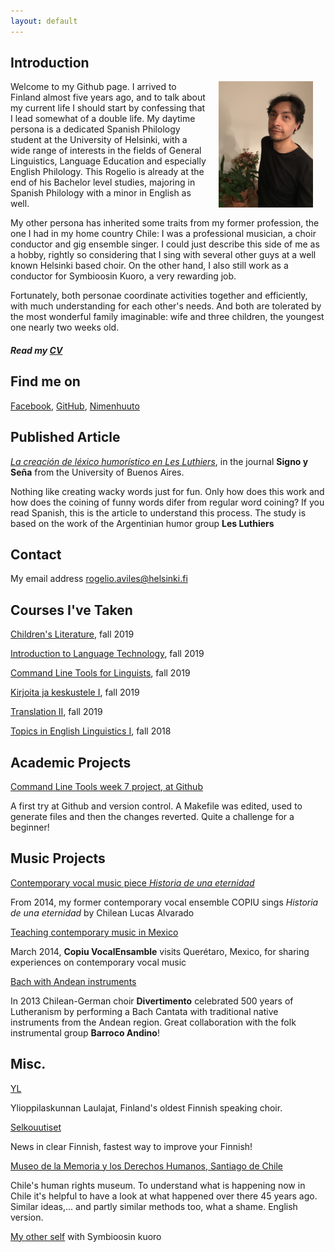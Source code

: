 ```yaml
---
layout: default
---
```


## Introduction

<img src="assets/images/image3.jpeg" alt="Photo" hspace="20" width="30%" align="right"/> Welcome to my Github page. I arrived to Finland almost five years ago, and to talk about my current life I should start by confessing that I lead somewhat of a double life. My daytime persona is a dedicated Spanish Philology student at the University of Helsinki, with a wide range of interests in the fields of General Linguistics, Language Education and especially English Philology. This Rogelio is already at the end of his Bachelor level studies, majoring in Spanish Philology with a minor in English as well.

My other persona has inherited some traits from my former profession, the one I had in my home country Chile: I was a professional musician, a choir conductor and gig ensemble singer. I could just describe this side of me as a hobby, rightly so considering that I sing with several other guys at a well known Helsinki based choir. On the other hand, I also still work as a conductor for Symbioosin Kuoro, a very rewarding job.

Fortunately, both personae coordinate activities together and efficiently, with much understanding for each other's needs. And both are tolerated by the most wonderful family imaginable: wife and three children, the youngest one nearly two weeks old.

##### Read my [CV](./assets/CV_of_Rogelio_Gonzalez_Aviles.pdf)

## Find me on

[Facebook](https://www.facebook.com/symbioosinkuoro), [GitHub](https://github.com/Rogelio-hel), [Nimenhuuto](https://symbioosinkuoro.nimenhuuto.com)

## Published Article

[_La creación de léxico humorístico en Les Luthiers_](http://revistascientificas.filo.uba.ar/index.php/sys/article/view/5510), in the journal **Signo y Seña** from the University of Buenos Aires.

Nothing like creating wacky words just for fun. Only how does this work and how does the coining of funny words difer from regular word coining? If you read Spanish, this is the article to understand this process. The study is based on the work of the Argentinian humor group **Les Luthiers**

## Contact

My email address rogelio.aviles@helsinki.fi

## Courses I've Taken

[Children's Literature](https://courses.helsinki.fi/en/kik-en221/132324666), fall 2019

[Introduction to Language Technology](https://courses.helsinki.fi/en/kik-405/130355898), fall 2019

[Command Line Tools for Linguists](https://courses.helsinki.fi/en/kik-lg219/129824412), fall 2019

[Kirjoita ja keskustele I](https://courses.helsinki.fi/en/finn-310/129279512), fall 2019

[Translation II](https://courses.helsinki.fi/en/kik-en216/130602380), fall 2019

[Topics in English Linguistics I](https://courses.helsinki.fi/en/kik-en116/130602403), fall 2018

## Academic Projects

[Command Line Tools week 7 project, at Github](https://github.com/Rogelio-hel/cmdline-course)

A first try at Github and version control. A Makefile was edited, used to generate files and then the changes reverted. Quite a challenge for a beginner!

## Music Projects

[Contemporary vocal music piece _Historia de una eternidad_](https://www.youtube.com/watch?v=RtcFz_w4TUU)

From 2014, my former contemporary vocal ensemble COPIU sings _Historia de una eternidad_ by Chilean Lucas Alvarado

[Teaching contemporary music in Mexico](https://www.youtube.com/watch?v=x00odau95uI)

March 2014, **Copiu VocalEnsamble** visits Querétaro, Mexico, for sharing experiences on contemporary vocal music

[Bach with Andean instruments](https://www.youtube.com/watch?v=mGqQG3ArWb0&feature=youtu.be)

In 2013 Chilean-German choir **Divertimento** celebrated 500 years of Lutheranism by performing a Bach Cantata with traditional native instruments from the Andean region.
Great collaboration with the folk instrumental group **Barroco Andino**!  

## Misc. 

[YL](https://yl.fi)

Ylioppilaskunnan Laulajat, Finland's oldest Finnish speaking choir.

[Selkouutiset](yle.fi/uutiset/osasto/selkouutiset)

News in clear Finnish, fastest way to improve your Finnish!

[Museo de la Memoria y los Derechos Humanos, Santiago de Chile](https://ww3.museodelamemoria.cl/english-version/)

Chile's human rights museum. To understand what is happening now in Chile it's helpful to have a look at what happened over there 45 years ago. Similar ideas,... and partly similar methods too, what a shame. English version.

[My other self](./assets/images/image1.jpeg) with Symbioosin kuoro
